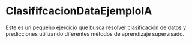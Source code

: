 # ClasififcacionDataEjemploIA
Este es un pequeño ejercicio que busca resolver clasificación de datos y predicciones utilizando diferentes métodos de aprendizaje supervisado.
